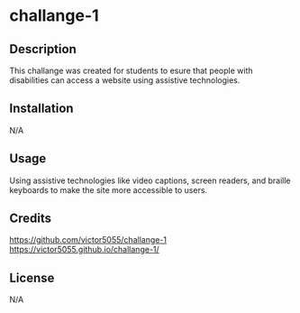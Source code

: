 # challange-1

## Description

This challange was created for students to esure that people with disabilities can access a website using assistive technologies.


## Installation

N/A

## Usage 

Using assistive technologies like video captions, screen readers, and braille keyboards to make the site more accessible to users.

## Credits

https://github.com/victor5055/challange-1
https://victor5055.github.io/challange-1/

## License

N/A
